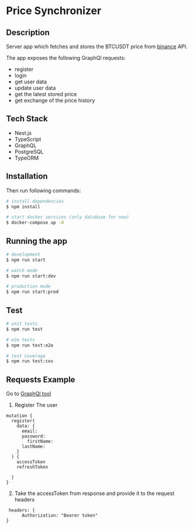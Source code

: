 # Price Synchronizer

## Description

Server app which fetches and stores the BTCUSDT price from [binance](https://www.binance.com/en) API.

The app exposes the following GraphQl requests:
- register
- login
- get user data
- update user data
- get the latest stored price
- get exchange of the price history

## Tech Stack

- Nest.js
- TypeScript
- GraphQL
- PostgreSQL
- TypeORM

## Installation

Then run following commands:

```bash
# install dependencies
$ npm install 

# start docker services (only database for now)
$ docker-compose up -d
```

## Running the app

```bash
# development
$ npm run start

# watch mode
$ npm run start:dev

# production mode
$ npm run start:prod
```

## Test

```bash
# unit tests
$ npm run test

# e2e tests
$ npm run test:e2e

# test coverage
$ npm run test:cov
```

## Requests Example

Go to [GraphQl tool](http://localhost:3000/graphql)

1. Register The user

```
mutation {
  register(
    data: {
      email: 
      password: 
     	firstName:
      lastName: 
    }
  ) {
    accessToken
    refreshToken
    
  }
}
```
2. Take the accessToken from response and provide it to the request headers

```
 headers: {
      Authorization: "Bearer token"
} 
```

